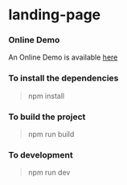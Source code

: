 # landing-page

### Online Demo
An Online Demo is available [here](https://eudesroger7.github.io/landing-page/ "Landing Page Frisabor")

### To install the dependencies
>npm install

### To build the project
>npm run build

### To development
>npm run dev
